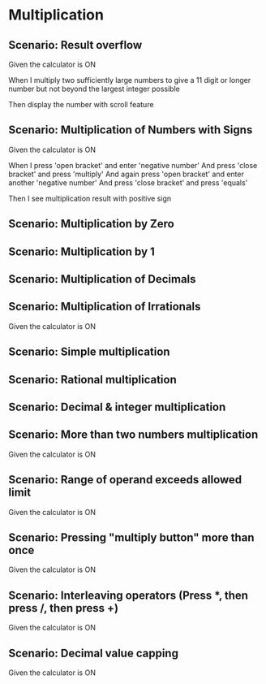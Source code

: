 # Multiplication

## Scenario: Result overflow

Given the calculator is ON

When I multiply two sufficiently large numbers
to give a 11 digit or longer number
but not beyond the largest integer possible

Then display the number with scroll feature

## Scenario: Multiplication of Numbers with Signs

Given the calculator is ON

When I press 'open bracket' and enter 'negative number'
And press 'close bracket' and press 'multiply'
And again press 'open bracket' and enter another 'negative number'
And press 'close bracket' and press 'equals'

Then I see multiplication result with positive sign

## Scenario: Multiplication by Zero

## Scenario: Multiplication by 1

## Scenario: Multiplication of Decimals

## Scenario: Multiplication of Irrationals

Given the calculator is ON

## Scenario: Simple multiplication

## Scenario: Rational multiplication

## Scenario: Decimal & integer multiplication

## Scenario: More than two numbers multiplication

Given the calculator is ON

## Scenario: Range of operand exceeds allowed limit

Given the calculator is ON

## Scenario: Pressing "multiply button" more than once

Given the calculator is ON

## Scenario: Interleaving operators (Press *, then press /, then press +)

Given the calculator is ON

## Scenario: Decimal value capping

Given the calculator is ON
